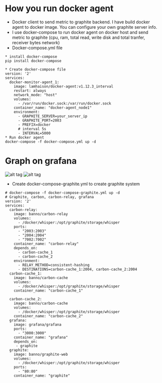 # How you run docker agent
* Docker client to send metric to graphite backend. I have build docker agent to docker image. You can configure your own graphite server info.
* I use docker-compose to run docker agent on docker host and send metric to graphite (cpu, ram, total read, write disk and total tranfer, receiver bytes network)
* Docker-compose.yml file
```
* install docker-compose
pip install docker-compose

* Create docker-compose file
version: '2'
services:
  docker-monitor-agent_1:
    image: lamhaison/docker-agent:v1.12.3_interval
    restart: always
    network_mode: "host"
    volumes:
      - /var/run/docker.sock:/var/run/docker.sock
    container_name: "docker-agent_node1"
    environment:
      - GRAPHITE_SERVER=your_server_ip
      - GRAPHITE_PORT=2003
      - PREFIX=docker
      # interval 5s
      - INTERVAL=5000      
* Run docker agent
docker-compose -f docker-compose.yml up -d
```



# Graph on grafana
![alt tag](https://github.com/lamhaison/docker-monitor-agent/blob/master/Screen%20Shot%202017-09-17%20at%201.25.47%20AM.png)
![alt tag](https://github.com/lamhaison/docker-monitor-agent/blob/master/Screen%20Shot%202017-09-17%20at%201.27.24%20AM.png)



* Create docker-compose-graphite.yml to create graphite system
```
# docker-compose -f docker-compose-graphite.yml up -d
# Graphite, carbon, carbon-relay, grafana
version: '2'
services:
  carbon-relay:
    image: banno/carbon-relay
    volumes:
      - /docker/whisper:/opt/graphite/storage/whisper
    ports:
      - "2003:2003"
      - "2004:2004"
      - "7002:7002"
    container_name: "carbon-relay"
    depends_on:
      - carbon-cache_1
      - carbon-cache_2
    environment:
      - RELAY_METHOD=consistent-hashing
      - DESTINATIONS=carbon-cache_1:2004, carbon-cache_2:2004
  carbon-cache_1:
    image: banno/carbon-cache
    volumes:
      - /docker/whisper:/opt/graphite/storage/whisper
    container_name: "carbon-cache_1"

  carbon-cache_2:
    image: banno/carbon-cache
    volumes:
      - /docker/whisper:/opt/graphite/storage/whisper
    container_name: "carbon-cache_2"
  grafana:
    image: grafana/grafana
    ports:
      - "3000:3000"
    container_name: "grafana"
    depends_on:
     - graphite
  graphite:
    image: banno/graphite-web
    volumes:
      - /docker/whisper:/opt/graphite/storage/whisper
    ports:
      - "80:80"
    container_name: "graphite"
```
